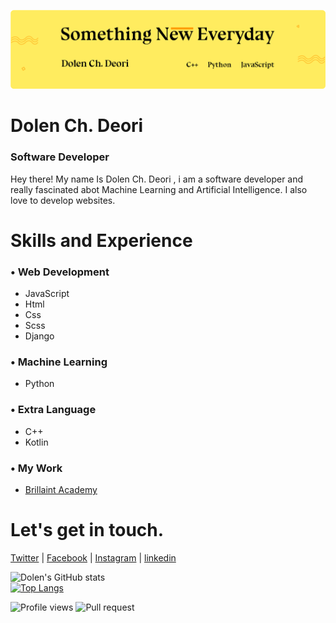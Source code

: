 ![Banner Image](https://github.com/DolenDeori/DolenDeori/blob/main/banner-github.png)
# Dolen Ch. Deori
### Software Developer

Hey there! My name Is Dolen Ch. Deori , i am a software developer and really fascinated abot Machine Learning and Artificial Intelligence.
I also love to develop websites.

# Skills and Experience
### • Web Development
* JavaScript 
* Html
* Css
* Scss
* Django

### • Machine Learning
* Python

### • Extra Language
* C++
* Kotlin

### • My Work
* [Brillaint Academy](http://www.brilliantacademy.website/)

# Let's get in touch. 
[Twitter](https://twitter.com/ChDulen) | [Facebook](https://www.facebook.com/dCoderBoy) | [Instagram](https://www.instagram.com/_d_deori_/) | [linkedin](https://www.linkedin.com/in/dolendeori/)

![Dolen's GitHub stats](https://github-readme-stats.vercel.app/api?username=DolenDeori&show_icons=true) <br>
[![Top Langs](https://github-readme-stats.vercel.app/api/top-langs/?username=DolenDeori&layout=compact)](https://github.com/DolenDeori/github-readme-stats)




![Profile views](https://gpvc.arturio.dev/DolenDeori)
![Pull request](https://img.shields.io/github/issues-pr/DolenDeori/github-readme-stats?color=0088ff)
